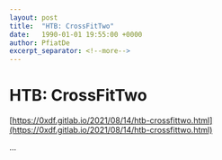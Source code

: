 ```yaml
---
layout: post
title:  "HTB: CrossFitTwo"
date:   1990-01-01 19:55:00 +0000
author: PfiatDe
excerpt_separator: <!--more-->
---
```


# HTB: CrossFitTwo

[https://0xdf.gitlab.io/2021/08/14/htb-crossfittwo.html](https://0xdf.gitlab.io/2021/08/14/htb-crossfittwo.html)

...
<!--more-->
